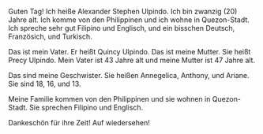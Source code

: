 Guten Tag! Ich heiße Alexander Stephen Ulpindo. Ich bin zwanzig (20) Jahre alt. Ich komme von den Philippinen und ich wohne in Quezon-Stadt. Ich spreche sehr gut Filipino und Englisch, und ein bisschen Deutsch, Französich, und Turkisch.

Das ist mein Vater. Er heißt Quincy Ulpindo. Das ist meine Mutter. Sie heißt Precy Ulpindo. Mein Vater ist 43 Jahre alt und meine Mutter ist 47 Jahre alt.

Das sind meine Geschwister. Sie heißen Annegelica, Anthony, und Ariane. Sie sind 18, 16, und 13.

Meine Familie kommen von den Philippinen und sie wohnen in Quezon-Stadt. Sie sprechen Filipino und Englisch.

Dankeschön für ihre Zeit! Auf wiedersehen!